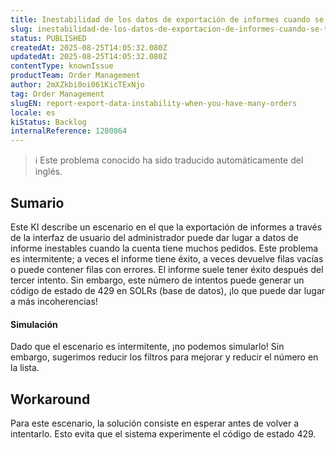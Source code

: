 ```yaml
---
title: Inestabilidad de los datos de exportación de informes cuando se tienen muchos pedidos.
slug: inestabilidad-de-los-datos-de-exportacion-de-informes-cuando-se-tienen-muchos-pedidos
status: PUBLISHED
createdAt: 2025-08-25T14:05:32.080Z
updatedAt: 2025-08-25T14:05:32.080Z
contentType: knownIssue
productTeam: Order Management
author: 2mXZkbi0oi061KicTExNjo
tag: Order Management
slugEN: report-export-data-instability-when-you-have-many-orders
locale: es
kiStatus: Backlog
internalReference: 1280864
---
```


>ℹ️ Este problema conocido ha sido traducido automáticamente del inglés.

## Sumario


Este KI describe un escenario en el que la exportación de informes a través de la interfaz de usuario del administrador puede dar lugar a datos de informe inestables cuando la cuenta tiene muchos pedidos.
Este problema es intermitente; a veces el informe tiene éxito, a veces devuelve filas vacías o puede contener filas con errores.
El informe suele tener éxito después del tercer intento.
Sin embargo, este número de intentos puede generar un código de estado de 429 en SOLRs (base de datos), ¡lo que puede dar lugar a más incoherencias!


#### Simulación


Dado que el escenario es intermitente, ¡no podemos simularlo!
Sin embargo, sugerimos reducir los filtros para mejorar y reducir el número en la lista.

## Workaround


Para este escenario, la solución consiste en esperar antes de volver a intentarlo. Esto evita que el sistema experimente el código de estado 429.



